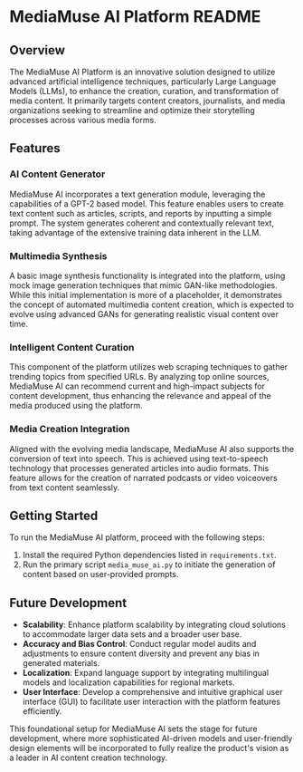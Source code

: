 # MediaMuse AI Platform README

## Overview

The MediaMuse AI Platform is an innovative solution designed to utilize advanced artificial intelligence techniques, particularly Large Language Models (LLMs), to enhance the creation, curation, and transformation of media content. It primarily targets content creators, journalists, and media organizations seeking to streamline and optimize their storytelling processes across various media forms.

## Features

### AI Content Generator

MediaMuse AI incorporates a text generation module, leveraging the capabilities of a GPT-2 based model. This feature enables users to create text content such as articles, scripts, and reports by inputting a simple prompt. The system generates coherent and contextually relevant text, taking advantage of the extensive training data inherent in the LLM.

### Multimedia Synthesis

A basic image synthesis functionality is integrated into the platform, using mock image generation techniques that mimic GAN-like methodologies. While this initial implementation is more of a placeholder, it demonstrates the concept of automated multimedia content creation, which is expected to evolve using advanced GANs for generating realistic visual content over time.

### Intelligent Content Curation

This component of the platform utilizes web scraping techniques to gather trending topics from specified URLs. By analyzing top online sources, MediaMuse AI can recommend current and high-impact subjects for content development, thus enhancing the relevance and appeal of the media produced using the platform.

### Media Creation Integration

Aligned with the evolving media landscape, MediaMuse AI also supports the conversion of text into speech. This is achieved using text-to-speech technology that processes generated articles into audio formats. This feature allows for the creation of narrated podcasts or video voiceovers from text content seamlessly.

## Getting Started

To run the MediaMuse AI platform, proceed with the following steps:

1. Install the required Python dependencies listed in `requirements.txt`.
2. Run the primary script `media_muse_ai.py` to initiate the generation of content based on user-provided prompts.

## Future Development

- **Scalability**: Enhance platform scalability by integrating cloud solutions to accommodate larger data sets and a broader user base.
- **Accuracy and Bias Control**: Conduct regular model audits and adjustments to ensure content diversity and prevent any bias in generated materials.
- **Localization**: Expand language support by integrating multilingual models and localization capabilities for regional markets.
- **User Interface**: Develop a comprehensive and intuitive graphical user interface (GUI) to facilitate user interaction with the platform features efficiently.

This foundational setup for MediaMuse AI sets the stage for future development, where more sophisticated AI-driven models and user-friendly design elements will be incorporated to fully realize the product's vision as a leader in AI content creation technology.
